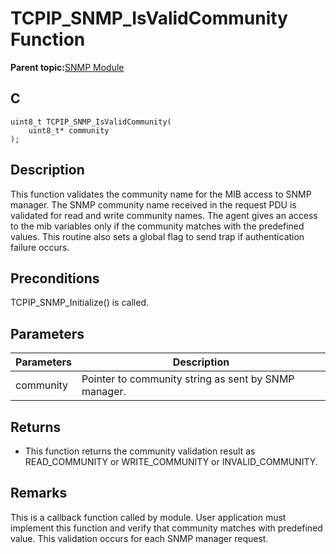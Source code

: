 # TCPIP\_SNMP\_IsValidCommunity Function

**Parent topic:**[SNMP Module](GUID-7764E81C-8FC9-4B3E-8830-255BDE678AA0.md)

## C

```
uint8_t TCPIP_SNMP_IsValidCommunity(
    uint8_t* community
);
```

## Description

This function validates the community name for the MIB access to SNMP manager. The SNMP community name received in the request PDU is validated for read and write community names. The agent gives an access to the mib variables only if the community matches with the predefined values. This routine also sets a global flag to send trap if authentication failure occurs.

## Preconditions

TCPIP\_SNMP\_Initialize\(\) is called.

## Parameters

|Parameters|Description|
|----------|-----------|
|community|Pointer to community string as sent by SNMP manager.|

## Returns

-   This function returns the community validation result as READ\_COMMUNITY or WRITE\_COMMUNITY or INVALID\_COMMUNITY.


## Remarks

This is a callback function called by module. User application must implement this function and verify that community matches with predefined value. This validation occurs for each SNMP manager request.


